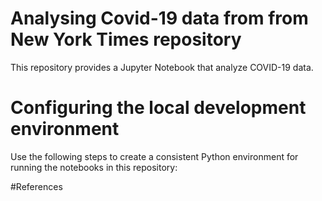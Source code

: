 # Analysing Covid-19 data from from New York Times repository
This repository provides a Jupyter Notebook that analyze COVID-19 data.

# Configuring the local development environment
Use the following steps to create a consistent Python environment for running the notebooks in this repository:


#References
